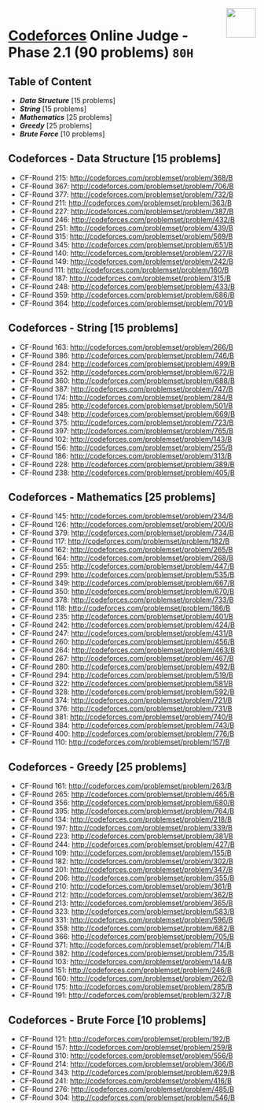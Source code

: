 <img align="right" width="60" height="60" src="https://github.com/cs-MohamedAyman/Problem-Solving-Training/blob/master/online-judges-logos/codeforces.jpg">

# [Codeforces](https://codeforces.com/) Online Judge - Phase 2.1 (90 problems) `80H`

## Table of Content

- ***Data Structure*** [15 problems]
- ***String***         [15 problems]
- ***Mathematics***    [25 problems]
- ***Greedy***         [25 problems]
- ***Brute Force***    [10 problems]

## Codeforces - Data Structure [15 problems]

- CF-Round 215: http://codeforces.com/problemset/problem/368/B
- CF-Round 367: http://codeforces.com/problemset/problem/706/B
- CF-Round 377: http://codeforces.com/problemset/problem/732/B
- CF-Round 211: http://codeforces.com/problemset/problem/363/B
- CF-Round 227: http://codeforces.com/problemset/problem/387/B
- CF-Round 246: http://codeforces.com/problemset/problem/432/B
- CF-Round 251: http://codeforces.com/problemset/problem/439/B
- CF-Round 315: http://codeforces.com/problemset/problem/569/B
- CF-Round 345: http://codeforces.com/problemset/problem/651/B
- CF-Round 140: http://codeforces.com/problemset/problem/227/B
- CF-Round 149: http://codeforces.com/problemset/problem/242/B
- CF-Round 111: http://codeforces.com/problemset/problem/160/B
- CF-Round 187: http://codeforces.com/problemset/problem/315/B
- CF-Round 248: http://codeforces.com/problemset/problem/433/B
- CF-Round 359: http://codeforces.com/problemset/problem/686/B
- CF-Round 364: http://codeforces.com/problemset/problem/701/B

## Codeforces - String [15 problems]

- CF-Round 163: http://codeforces.com/problemset/problem/266/B
- CF-Round 386: http://codeforces.com/problemset/problem/746/B
- CF-Round 284: http://codeforces.com/problemset/problem/499/B
- CF-Round 352: http://codeforces.com/problemset/problem/672/B
- CF-Round 360: http://codeforces.com/problemset/problem/688/B
- CF-Round 387: http://codeforces.com/problemset/problem/747/B
- CF-Round 174: http://codeforces.com/problemset/problem/284/B
- CF-Round 285: http://codeforces.com/problemset/problem/501/B
- CF-Round 348: http://codeforces.com/problemset/problem/669/B
- CF-Round 375: http://codeforces.com/problemset/problem/723/B
- CF-Round 397: http://codeforces.com/problemset/problem/765/B
- CF-Round 102: http://codeforces.com/problemset/problem/143/B
- CF-Round 156: http://codeforces.com/problemset/problem/255/B
- CF-Round 186: http://codeforces.com/problemset/problem/313/B
- CF-Round 228: http://codeforces.com/problemset/problem/389/B
- CF-Round 238: http://codeforces.com/problemset/problem/405/B

## Codeforces - Mathematics [25 problems]

- CF-Round 145: http://codeforces.com/problemset/problem/234/B
- CF-Round 126: http://codeforces.com/problemset/problem/200/B
- CF-Round 379: http://codeforces.com/problemset/problem/734/B
- CF-Round 117: http://codeforces.com/problemset/problem/182/B
- CF-Round 162: http://codeforces.com/problemset/problem/265/B
- CF-Round 164: http://codeforces.com/problemset/problem/268/B
- CF-Round 255: http://codeforces.com/problemset/problem/447/B
- CF-Round 299: http://codeforces.com/problemset/problem/535/B
- CF-Round 349: http://codeforces.com/problemset/problem/667/B
- CF-Round 350: http://codeforces.com/problemset/problem/670/B
- CF-Round 378: http://codeforces.com/problemset/problem/733/B
- CF-Round 118: http://codeforces.com/problemset/problem/186/B
- CF-Round 235: http://codeforces.com/problemset/problem/401/B
- CF-Round 242: http://codeforces.com/problemset/problem/424/B
- CF-Round 247: http://codeforces.com/problemset/problem/431/B
- CF-Round 260: http://codeforces.com/problemset/problem/456/B
- CF-Round 264: http://codeforces.com/problemset/problem/463/B
- CF-Round 267: http://codeforces.com/problemset/problem/467/B
- CF-Round 280: http://codeforces.com/problemset/problem/492/B
- CF-Round 294: http://codeforces.com/problemset/problem/519/B
- CF-Round 322: http://codeforces.com/problemset/problem/581/B
- CF-Round 328: http://codeforces.com/problemset/problem/592/B
- CF-Round 374: http://codeforces.com/problemset/problem/721/B
- CF-Round 376: http://codeforces.com/problemset/problem/731/B
- CF-Round 381: http://codeforces.com/problemset/problem/740/B
- CF-Round 384: http://codeforces.com/problemset/problem/743/B
- CF-Round 400: http://codeforces.com/problemset/problem/776/B
- CF-Round 110: http://codeforces.com/problemset/problem/157/B

## Codeforces - Greedy [25 problems]

- CF-Round 161: http://codeforces.com/problemset/problem/263/B
- CF-Round 265: http://codeforces.com/problemset/problem/465/B
- CF-Round 356: http://codeforces.com/problemset/problem/680/B
- CF-Round 395: http://codeforces.com/problemset/problem/764/B
- CF-Round 134: http://codeforces.com/problemset/problem/218/B
- CF-Round 197: http://codeforces.com/problemset/problem/339/B
- CF-Round 223: http://codeforces.com/problemset/problem/381/B
- CF-Round 244: http://codeforces.com/problemset/problem/427/B
- CF-Round 109: http://codeforces.com/problemset/problem/155/B
- CF-Round 182: http://codeforces.com/problemset/problem/302/B
- CF-Round 201: http://codeforces.com/problemset/problem/347/B
- CF-Round 206: http://codeforces.com/problemset/problem/355/B
- CF-Round 210: http://codeforces.com/problemset/problem/361/B
- CF-Round 212: http://codeforces.com/problemset/problem/362/B
- CF-Round 213: http://codeforces.com/problemset/problem/365/B
- CF-Round 323: http://codeforces.com/problemset/problem/583/B
- CF-Round 331: http://codeforces.com/problemset/problem/596/B
- CF-Round 358: http://codeforces.com/problemset/problem/682/B
- CF-Round 366: http://codeforces.com/problemset/problem/705/B
- CF-Round 371: http://codeforces.com/problemset/problem/714/B
- CF-Round 382: http://codeforces.com/problemset/problem/735/B
- CF-Round 103: http://codeforces.com/problemset/problem/144/B
- CF-Round 151: http://codeforces.com/problemset/problem/246/B
- CF-Round 160: http://codeforces.com/problemset/problem/262/B
- CF-Round 175: http://codeforces.com/problemset/problem/285/B
- CF-Round 191: http://codeforces.com/problemset/problem/327/B

## Codeforces - Brute Force [10 problems]

- CF-Round 121: http://codeforces.com/problemset/problem/192/B
- CF-Round 157: http://codeforces.com/problemset/problem/259/B
- CF-Round 310: http://codeforces.com/problemset/problem/556/B
- CF-Round 214: http://codeforces.com/problemset/problem/366/B
- CF-Round 343: http://codeforces.com/problemset/problem/629/B
- CF-Round 241: http://codeforces.com/problemset/problem/416/B
- CF-Round 276: http://codeforces.com/problemset/problem/485/B
- CF-Round 304: http://codeforces.com/problemset/problem/546/B
